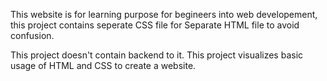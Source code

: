 This website is for learning purpose for begineers into web developement, this project contains seperate CSS file for Separate HTML file to avoid confusion.

This project doesn't contain backend to it. This project visualizes basic usage of HTML and CSS to create a website.